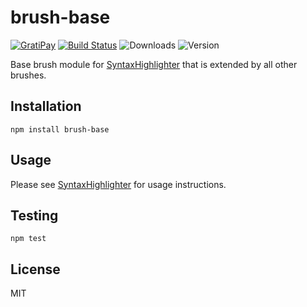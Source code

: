 # brush-base

[![GratiPay](https://img.shields.io/gratipay/user/alexgorbatchev.svg)](https://gratipay.com/alexgorbatchev/)
[![Build Status](https://travis-ci.org/syntaxhighlighter/brush-base.svg)](https://travis-ci.org/syntaxhighlighter/brush-base)
![Downloads](https://img.shields.io/npm/dm/brush-base.svg)
![Version](https://img.shields.io/npm/v/brush-base.svg)

Base brush module for [SyntaxHighlighter](https://github.com/syntaxhighlighter/syntaxhighlighter) that is extended by all other brushes.

## Installation

```
npm install brush-base
```

## Usage

Please see [SyntaxHighlighter](https://github.com/syntaxhighlighter/syntaxhighlighter) for usage instructions.

## Testing

```
npm test
```

## License

MIT
